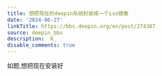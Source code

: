 ```yaml
---
title: 想把现在的deepin系统封装成一个iso镜像
date: '2024-06-27'
linkTitle: https://bbs.deepin.org/en/post/274387
source: deepin_bbs
description:  K_ 
disable_comments: true
---
```

如题,想把现在安装好
